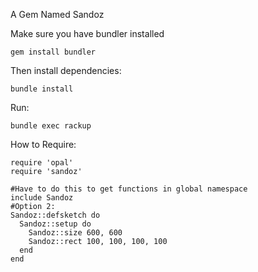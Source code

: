 A Gem Named Sandoz

Make sure you have bundler installed

    gem install bundler

Then install dependencies:

    bundle install

Run:

    bundle exec rackup

How to Require:

    require 'opal'
    require 'sandoz'

    #Have to do this to get functions in global namespace
    include Sandoz
    #Option 2:
    Sandoz::defsketch do
      Sandoz::setup do
        Sandoz::size 600, 600
        Sandoz::rect 100, 100, 100, 100
      end
    end
